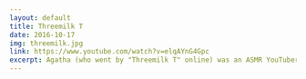 ```yaml
---
layout: default
title: Threemilk T
date: 2016-10-17
img: threemilk.jpg
link: https://www.youtube.com/watch?v=elqAYnG4Gpc
excerpt: Agatha (who went by "Threemilk T" online) was an ASMR YouTuber and <em>Twitch</em> variety livestreamer who became the object of obsession for members of the <em>/r9k/ ROBOT9001</em> board on <em>4chan</em>. Although her growth may have been thanks to the attention from these members, she became a victim of cyberstalking, with anonymous users sharing photos of her in threads while making creepy sexual, homophobic, and anti-semetic comments. Overwhelmed by the pressure and harassment from stalkers, she deleted all of her social media and videos from her channel - which had amassed <a href="https://www.famousbirthdays.com/people/threemilk.html" target="_blank">over 40k subscribers</a> - and disappeared from the public eye to pursue a college degree.
---
```

